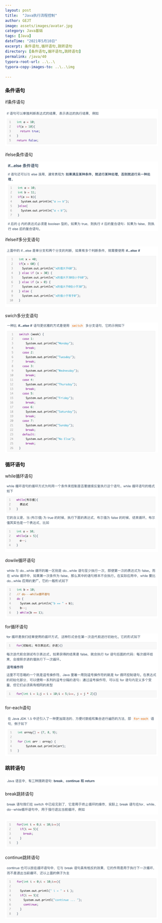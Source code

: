 ```yaml
---
layout: post
title:  "Java执行流程控制"
author: GEJT
image: assets/images/avatar.jpg
category: Java基础
tags: [Java]
dateTime: "2021年5月10日"
excerpt: 条件语句,循环语句,跳转语句
directory: [条件语句,循环语句,跳转语句]
permalink: /java/40
typora-root-url: ..\..\
typora-copy-images-to: ..\..\img

---
```


### 条件语句

if条件语句

![image-20210506091233090](/img/image-20210506091233090.png)

ifelse条件语句

![image-20210506091257231](/img/image-20210506091257231.png)

ifelseif多分支语句

![image-20210506091335335](/img/image-20210506091335335.png)

swich多分支语句

![image-20210506091419344](/img/image-20210506091419344.png)

### 循环语句

while循环语句

![image-20210506091437520](/img/image-20210506091437520.png)

dowile循环语句

![image-20210506091456454](/img/image-20210506091456454.png)

for循环语句

![image-20210506091515127](/img/image-20210506091515127.png)

for-each语句

![image-20210506091613539](/img/image-20210506091613539.png)

### 跳转语句

![image-20210506091644222](/img/image-20210506091644222.png)

break跳转语句

![image-20210506091708705](/img/image-20210506091708705.png)

![image-20210506091729431](/img/image-20210506091729431.png)

continue跳转语句

![image-20210506091751591](/img/image-20210506091751591.png)
